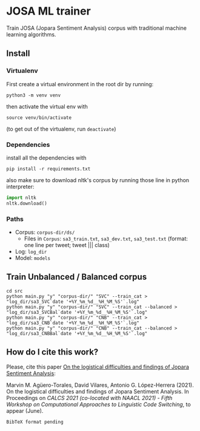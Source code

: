 # JOSA ML trainer

Train JOSA (Jopara Sentiment Analysis) corpus with traditional machine learning algorithms.

## Install

### Virtualenv

First create a virtual environment in the root dir by running:

`python3 -m venv venv`

then activate the virtual env with

`source venv/bin/activate`

(to get out of the virtualenv, run `deactivate`)

### Dependencies

install all the dependencies with

`pip install -r requirements.txt`

also make sure to download nltk's corpus by running those line in python
interpreter:

```python
import nltk
nltk.download()
```

### Paths

- Corpus: `corpus-dir/ds/`
    - Files in `Corpus`: `sa3_train.txt`, `sa3_dev.txt`, `sa3_test.txt` (format: one line per tweet; tweet ||| class)
- Log: `log_dir`
- Model: `models`

## Train Unbalanced / Balanced corpus

```
cd src
python main.py "y" "corpus-dir/" "SVC" --train_cat > "log_dir/sa3_SVC`date '+%Y_%m_%d__%H_%M_%S'`.log"
python main.py "y" "corpus-dir/" "SVC" --train_cat --balanced > "log_dir/sa3_SVCBal`date '+%Y_%m_%d__%H_%M_%S'`.log"
python main.py "y" "corpus-dir/" "CNB" --train_cat > "log_dir/sa3_CNB`date '+%Y_%m_%d__%H_%M_%S'`.log"
python main.py "y" "corpus-dir/" "CNB" --train_cat --balanced > "log_dir/sa3_CNBBal`date '+%Y_%m_%d__%H_%M_%S'`.log"
```

## How do I cite this work?

Please, cite this paper [On the logistical difficulties and findings of Jopara Sentiment Analysis](https://code-switching.github.io/2021):

Marvin M. Agüero-Torales, David Vilares, Antonio G. López-Herrera (2021). On the logistical difficulties and findings of Jopara Sentiment Analysis. In Proceedings on *CALCS 2021 (co-located with NAACL 2021) - Fifth Workshop on Computational Approaches to Linguistic Code Switching*, to appear (June).

```
BibTeX format pending
```
